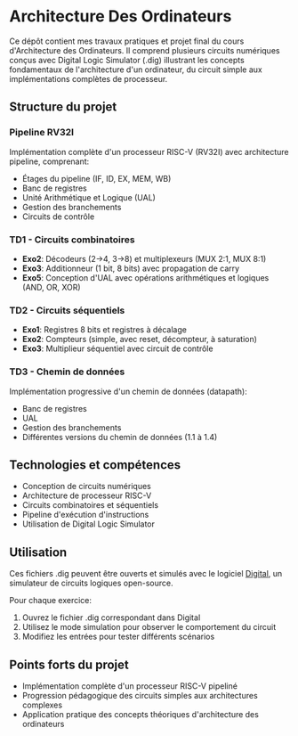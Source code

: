 # Architecture Des Ordinateurs

Ce dépôt contient mes travaux pratiques et projet final du cours d'Architecture des Ordinateurs. Il comprend plusieurs circuits numériques conçus avec Digital Logic Simulator (.dig) illustrant les concepts fondamentaux de l'architecture d'un ordinateur, du circuit simple aux implémentations complètes de processeur.

## Structure du projet

### Pipeline RV32I
Implémentation complète d'un processeur RISC-V (RV32I) avec architecture pipeline, comprenant:
- Étages du pipeline (IF, ID, EX, MEM, WB)
- Banc de registres
- Unité Arithmétique et Logique (UAL)
- Gestion des branchements
- Circuits de contrôle

### TD1 - Circuits combinatoires
- **Exo2**: Décodeurs (2→4, 3→8) et multiplexeurs (MUX 2:1, MUX 8:1)
- **Exo3**: Additionneur (1 bit, 8 bits) avec propagation de carry
- **Exo5**: Conception d'UAL avec opérations arithmétiques et logiques (AND, OR, XOR)

### TD2 - Circuits séquentiels
- **Exo1**: Registres 8 bits et registres à décalage
- **Exo2**: Compteurs (simple, avec reset, décompteur, à saturation)
- **Exo3**: Multiplieur séquentiel avec circuit de contrôle

### TD3 - Chemin de données
Implémentation progressive d'un chemin de données (datapath):
- Banc de registres
- UAL
- Gestion des branchements
- Différentes versions du chemin de données (1.1 à 1.4)

## Technologies et compétences

- Conception de circuits numériques
- Architecture de processeur RISC-V
- Circuits combinatoires et séquentiels
- Pipeline d'exécution d'instructions
- Utilisation de Digital Logic Simulator

## Utilisation

Ces fichiers .dig peuvent être ouverts et simulés avec le logiciel [Digital](https://github.com/hneemann/Digital), un simulateur de circuits logiques open-source.

Pour chaque exercice:
1. Ouvrez le fichier .dig correspondant dans Digital
2. Utilisez le mode simulation pour observer le comportement du circuit
3. Modifiez les entrées pour tester différents scénarios

## Points forts du projet

- Implémentation complète d'un processeur RISC-V pipeliné
- Progression pédagogique des circuits simples aux architectures complexes
- Application pratique des concepts théoriques d'architecture des ordinateurs